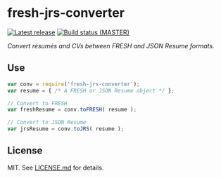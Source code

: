fresh-jrs-converter
===================
[![Latest release][img-release]][latest-release]
[![Build status (MASTER)][img-master]][travis-url-master]

*Convert résumés and CVs between FRESH and JSON Resume formats.*

## Use

```javascript
var conv = require('fresh-jrs-converter');
var resume = { /* A FRESH or JSON Resume object */ };

// Convert to FRESH
var freshResume = conv.toFRESH( resume );

// Convert to JSON Resume
var jrsResume = conv.toJRS( resume );
```

## License

MIT. See [LICENSE.md][lic] for details.

[lic]: https://github.com/fluentdesk/fresh-jrs-converter/blob/master/LICENSE.md
[img-release]: https://img.shields.io/github/release/fluentdesk/fresh-jrs-converter.svg?label=version
[img-master]: https://img.shields.io/travis/fluentdesk/fresh-jrs-converter/master.svg
[travis-url-master]: https://travis-ci.org/fluentdesk/fresh-jrs-converter?branch=master
[latest-release]: https://github.com/fluentdesk/fresh-jrs-converter/releases/latest
